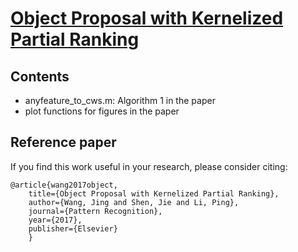 
# [Object Proposal with Kernelized Partial Ranking](https://www.sciencedirect.com/science/article/pii/S0031320317301334)


## Contents

* anyfeature_to_cws.m: Algorithm 1 in the paper
* plot functions for figures in the paper

## Reference paper

If you find this work useful in your research, please consider citing:

```
@article{wang2017object,
    title={Object Proposal with Kernelized Partial Ranking},
    author={Wang, Jing and Shen, Jie and Li, Ping},
    journal={Pattern Recognition},
    year={2017},
    publisher={Elsevier}
    }
```
